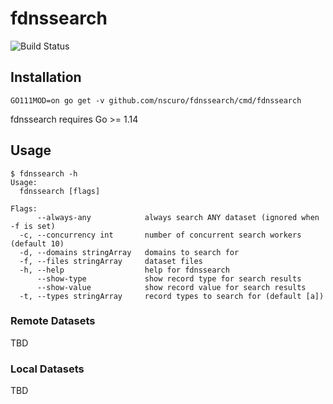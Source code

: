 # fdnssearch

![Build Status](https://github.com/nscuro/fdnssearch/workflows/Continuous%20Integration/badge.svg?branch=master)

## Installation

`GO111MOD=on go get -v github.com/nscuro/fdnssearch/cmd/fdnssearch`

fdnssearch requires Go >= 1.14

## Usage

```
$ fdnssearch -h
Usage:
  fdnssearch [flags]

Flags:
      --always-any            always search ANY dataset (ignored when -f is set)
  -c, --concurrency int       number of concurrent search workers (default 10)
  -d, --domains stringArray   domains to search for
  -f, --files stringArray     dataset files
  -h, --help                  help for fdnssearch
      --show-type             show record type for search results
      --show-value            show record value for search results
  -t, --types stringArray     record types to search for (default [a])
```

### Remote Datasets

TBD

### Local Datasets

TBD